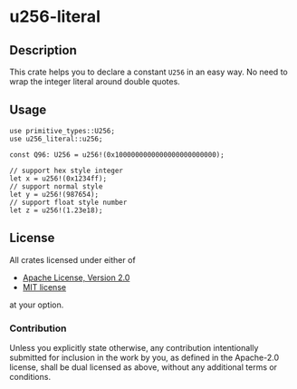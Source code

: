 # u256-literal

## Description

This crate helps you to declare a constant `U256` in an easy way. No need to wrap the integer literal around double quotes.

## Usage

```
use primitive_types::U256;
use u256_literal::u256;

const Q96: U256 = u256!(0x1000000000000000000000000);

// support hex style integer
let x = u256!(0x1234ff);
// support normal style
let y = u256!(987654);
// support float style number
let z = u256!(1.23e18);
```

## License

All crates licensed under either of

 * [Apache License, Version 2.0](http://www.apache.org/licenses/LICENSE-2.0)
 * [MIT license](http://opensource.org/licenses/MIT)

at your option.

### Contribution

Unless you explicitly state otherwise, any contribution intentionally submitted
for inclusion in the work by you, as defined in the Apache-2.0 license, shall be
dual licensed as above, without any additional terms or conditions.
